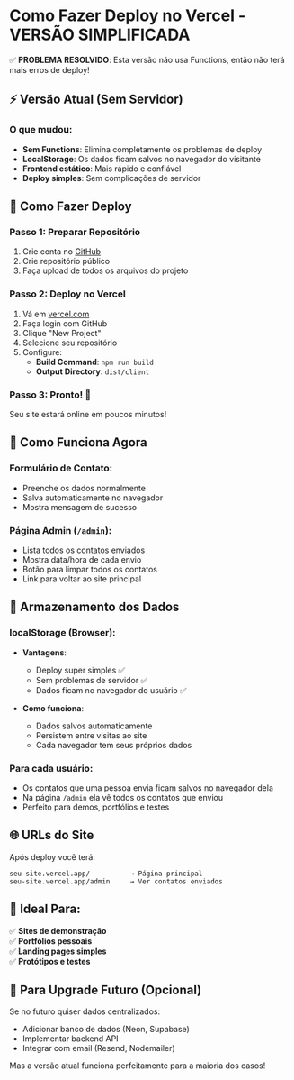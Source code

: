 # Como Fazer Deploy no Vercel - VERSÃO SIMPLIFICADA

✅ **PROBLEMA RESOLVIDO**: Esta versão não usa Functions, então não terá mais erros de deploy!

## ⚡ Versão Atual (Sem Servidor)

### O que mudou:
- **Sem Functions**: Elimina completamente os problemas de deploy
- **LocalStorage**: Os dados ficam salvos no navegador do visitante
- **Frontend estático**: Mais rápido e confiável
- **Deploy simples**: Sem complicações de servidor

## 🚀 Como Fazer Deploy

### Passo 1: Preparar Repositório
1. Crie conta no [GitHub](https://github.com)
2. Crie repositório público
3. Faça upload de todos os arquivos do projeto

### Passo 2: Deploy no Vercel
1. Vá em [vercel.com](https://vercel.com)
2. Faça login com GitHub
3. Clique "New Project"
4. Selecione seu repositório
5. Configure:
   - **Build Command**: `npm run build`
   - **Output Directory**: `dist/client`

### Passo 3: Pronto! 🎉
Seu site estará online em poucos minutos!

## 📱 Como Funciona Agora

### Formulário de Contato:
- Preenche os dados normalmente
- Salva automaticamente no navegador
- Mostra mensagem de sucesso

### Página Admin (`/admin`):
- Lista todos os contatos enviados
- Mostra data/hora de cada envio
- Botão para limpar todos os contatos
- Link para voltar ao site principal

## 💾 Armazenamento dos Dados

### localStorage (Browser):
- **Vantagens**: 
  - Deploy super simples ✅
  - Sem problemas de servidor ✅
  - Dados ficam no navegador do usuário ✅
  
- **Como funciona**:
  - Dados salvos automaticamente
  - Persistem entre visitas ao site
  - Cada navegador tem seus próprios dados

### Para cada usuário:
- Os contatos que uma pessoa envia ficam salvos no navegador dela
- Na página `/admin` ela vê todos os contatos que enviou
- Perfeito para demos, portfólios e testes

## 🌐 URLs do Site

Após deploy você terá:
```
seu-site.vercel.app/          → Página principal
seu-site.vercel.app/admin     → Ver contatos enviados
```

## 🎯 Ideal Para:

✅ **Sites de demonstração**  
✅ **Portfólios pessoais**  
✅ **Landing pages simples**  
✅ **Protótipos e testes**  

## 🔄 Para Upgrade Futuro (Opcional)

Se no futuro quiser dados centralizados:
- Adicionar banco de dados (Neon, Supabase)
- Implementar backend API
- Integrar com email (Resend, Nodemailer)

Mas a versão atual funciona perfeitamente para a maioria dos casos!